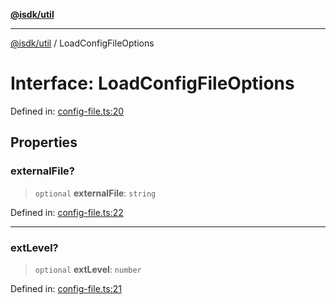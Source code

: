 [**@isdk/util**](../README.md)

***

[@isdk/util](../globals.md) / LoadConfigFileOptions

# Interface: LoadConfigFileOptions

Defined in: [config-file.ts:20](https://github.com/isdk/util.js/blob/79fcdde5490ce675c34a8f772113e8a202beea65/src/config-file.ts#L20)

## Properties

### externalFile?

> `optional` **externalFile**: `string`

Defined in: [config-file.ts:22](https://github.com/isdk/util.js/blob/79fcdde5490ce675c34a8f772113e8a202beea65/src/config-file.ts#L22)

***

### extLevel?

> `optional` **extLevel**: `number`

Defined in: [config-file.ts:21](https://github.com/isdk/util.js/blob/79fcdde5490ce675c34a8f772113e8a202beea65/src/config-file.ts#L21)
